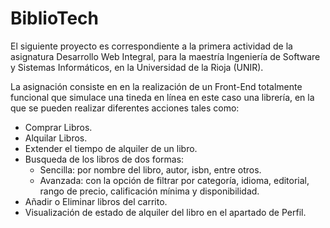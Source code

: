 # BiblioTech

El siguiente proyecto es correspondiente a la primera actividad de la asignatura Desarrollo Web Integral, para la maestría Ingeniería de Software y Sistemas Informáticos, en la Universidad de la Rioja (UNIR).

La asignación consiste en en la realización de un Front-End totalmente funcional que simulace una tineda en línea en este caso una librería, en la que se pueden realizar diferentes acciones tales como:
- Comprar Libros.
- Alquilar Libros.
- Extender el tiempo de alquiler de un libro.
- Busqueda de los libros de dos formas:
    - Sencilla: por nombre del libro, autor, isbn, entre otros.
    - Avanzada: con la opción de filtrar por categoría, idioma, editorial, rango de precio, calificación mínima y disponibilidad.
- Añadir o Eliminar libros del carrito.
- Visualización de estado de alquiler del libro en el apartado de Perfil.
